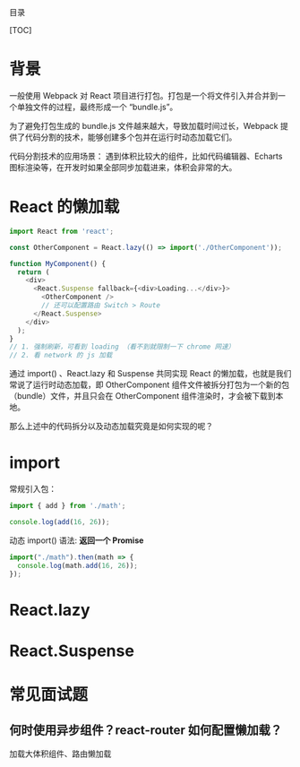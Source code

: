 目录

[TOC]

# 背景
一般使用 Webpack 对 React 项目进行打包。打包是一个将文件引入并合并到一个单独文件的过程，最终形成一个 “bundle.js”。 

为了避免打包生成的 bundle.js 文件越来越大，导致加载时间过长，Webpack 提供了代码分割的技术，能够创建多个包并在运行时动态加载它们。

代码分割技术的应用场景：
遇到体积比较大的组件，比如代码编辑器、Echarts 图标渲染等，在开发时如果全部同步加载进来，体积会非常的大。

# React 的懒加载
```js
import React from 'react';

const OtherComponent = React.lazy(() => import('./OtherComponent'));

function MyComponent() {
  return (
    <div>
      <React.Suspense fallback={<div>Loading...</div>}>
        <OtherComponent />
        // 还可以配置路由 Switch > Route
      </React.Suspense>
    </div>
  );
}
// 1. 强制刷新，可看到 loading （看不到就限制一下 chrome 网速）
// 2. 看 network 的 js 加载
```
通过 import() 、React.lazy 和 Suspense 共同实现 React 的懒加载，也就是我们常说了运行时动态加载，即 OtherComponent 组件文件被拆分打包为一个新的包（bundle）文件，并且只会在 OtherComponent 组件渲染时，才会被下载到本地。

那么上述中的代码拆分以及动态加载究竟是如何实现的呢？


# import
常规引入包：
```js
import { add } from './math';

console.log(add(16, 26));
```
动态 import() 语法: **返回一个 Promise**
```js
import("./math").then(math => {
  console.log(math.add(16, 26));
});
```


# React.lazy


# React.Suspense


# 常见面试题
## 何时使用异步组件？react-router 如何配置懒加载？
  加载大体积组件、路由懒加载
